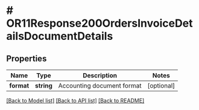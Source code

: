 # # OR11Response200OrdersInvoiceDetailsDocumentDetails

## Properties

Name | Type | Description | Notes
------------ | ------------- | ------------- | -------------
**format** | **string** | Accounting document format | [optional]

[[Back to Model list]](../../README.md#models) [[Back to API list]](../../README.md#endpoints) [[Back to README]](../../README.md)
